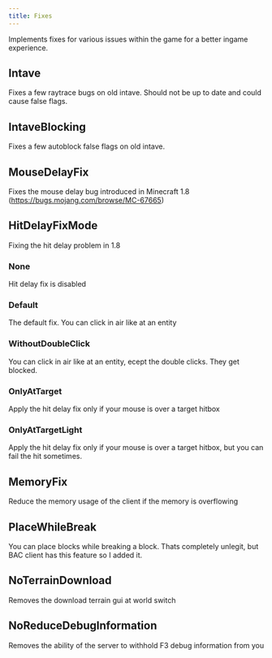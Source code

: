 ```yaml
---
title: Fixes
---
```

Implements fixes for various issues within the game for a better ingame experience.

## Intave 

Fixes a few raytrace bugs on old intave. Should not be up to date and could cause false flags.

## IntaveBlocking

Fixes a few autoblock false flags on old intave.

## MouseDelayFix

Fixes the mouse delay bug introduced in Minecraft 1.8 (https://bugs.mojang.com/browse/MC-67665)

## HitDelayFixMode

Fixing the hit delay problem in 1.8

### None

Hit delay fix is disabled

### Default

The default fix. You can click in air like at an entity

### WithoutDoubleClick

You can click in air like at an entity, ecept the double clicks. They get blocked.

### OnlyAtTarget

Apply the hit delay fix only if your mouse is over a target hitbox

### OnlyAtTargetLight

Apply the hit delay fix only if your mouse is over a target hitbox, but you can fail the hit sometimes.

## MemoryFix

Reduce the memory usage of the client if the memory is overflowing

## PlaceWhileBreak

You can place blocks while breaking a block. Thats completely unlegit, but BAC client has this feature so I added it. 

## NoTerrainDownload

Removes the download terrain gui at world switch

## NoReduceDebugInformation

Removes the ability of the server to withhold F3 debug information from you
